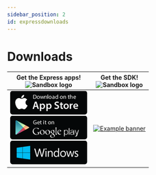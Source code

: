 ```yaml
---
sidebar_position: 2
id: expressdownloads
---
```


# Downloads


Get the Express apps! <br />  ![Sandbox logo](/img/icon-express.png)  |  Get the SDK! <br />  ![Sandbox logo](/img/cloud.png)
:-------------------------:|:-------------------------:
 [![Example banner](./assets/apple-store.png)](https://itunes.apple.com/us/app/express-handpoint/id1324085213?mt=8) <br />[![Example banner](./assets/play-store.png)](https://play.google.com/store/apps/details?id=com.handpoint.express)<br />[![Example banner](./assets/windows-store.png)](https://www.handpoint.com/downloads/express/windows/Express.exe)|  [![Example banner](/img/Javascriptsdk.png)](https://handpoint.com/express/js/hapiexpress.js)





